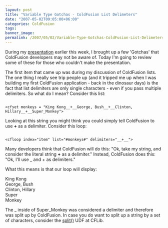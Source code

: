 ```yaml
---
layout: post
title: "Variable Type Gotchas - ColdFusion List Delimeters"
date: "2007-05-02T09:05:00+06:00"
categories: ColdFusion 
tags: 
banner_image: 
permalink: /2007/05/02/Variable-Type-Gotchas-ColdFusion-List-Delimeters
---
```


During my <a href="http://ray.camdenfamily.com/index.cfm/2007/5/1/CFJUG-Recording-and-Materials">presentation</a> earlier this week, I brought up a few 'Gotchas' that ColdFusion developers may not be aware of. Today I'm going to review some of these for those who couldn't make the presentation.

The first item that came up was during my discussion of ColdFusion lists. The one thing I really see trip people up (and it tripped me up when I was building my first ColdFusion application - back in the dinosaur days) is the fact that list delimiters are only single characters - even if you pass multiple delimiters. So what do I mean? Consider this list:

<code>
&lt;cfset monkeys = "King Kong__+__George, Bush__+__Clinton, Hillary__+__Super_Monkey"&gt;
</code>

Looking at this string you might think you could simply tell ColdFusion to use __+__ as a delimiter. Consider this loop:

<code>
&lt;cfloop index="item" list="#monkeys#" delimiters="__+__"&gt;
</code>

Many developers think that ColdFusion will do this: "Ok, take my string, and consider the literal string __+__ as a delimiter." Instead, ColdFusion does this: "Ok, I'll use _ and + as delimiters."

What this means is that our loop will display:

King Kong<br />
George, Bush<br />
Clinton, Hillary<br />
Super<br />
Monkey<br />

The _ inside of Super_Monkey was considered a delimiter and therefore was split up by ColdFusion. In case you do want to split up a string by a set of characters, consider the <a href="http://www.cflib.org/udf.cfm/split">split()</a> UDF at CFLib.